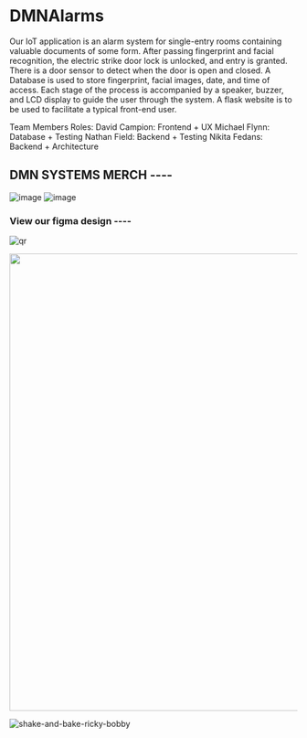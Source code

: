 # DMNAlarms

Our IoT application is an alarm system for single-entry rooms containing valuable documents of some form. After passing fingerprint and facial recognition, the electric strike door lock is unlocked, and entry is granted. There is a door sensor to detect when the door is open and closed. A Database is used to store fingerprint, facial images, date, and time of access. Each stage of the process is accompanied by a speaker, buzzer, and LCD display to guide the user through the system. A flask website is to be used to facilitate a typical front-end user.

Team Members Roles:
David Campion: Frontend + UX
Michael Flynn: Database + Testing
Nathan Field: Backend + Testing
Nikita Fedans: Backend + Architecture

## DMN SYSTEMS MERCH ---- 
![image](https://user-images.githubusercontent.com/92158849/197026688-d69ecb28-ecb7-4c94-bab0-db62839267d8.png)
![image](https://user-images.githubusercontent.com/92158849/197026716-1d6d5b80-28f9-4326-8c79-c4c2513e6bfd.png)

### View our figma design ----
![qr](https://user-images.githubusercontent.com/92158849/196928241-ce39f82f-f61a-495d-b705-b29b1a206641.png)



<img src="https://user-images.githubusercontent.com/92158821/196925554-96618cda-3177-464b-b860-8b97d5b9e615.png" width="800px">




 ![shake-and-bake-ricky-bobby](https://user-images.githubusercontent.com/92158849/159341385-9904389c-ab90-4457-977c-fbff50b99984.gif)

